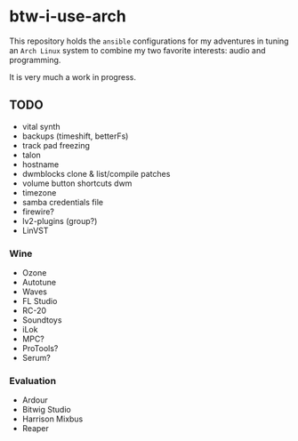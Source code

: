 # btw-i-use-arch

This repository holds the `ansible` configurations for my adventures in tuning an `Arch Linux` system to combine my two favorite interests: audio and programming.

It is very much a work in progress.

## TODO
- vital synth
- backups (timeshift, betterFs)
- track pad freezing
- talon
- hostname
- dwmblocks clone & list/compile patches
- volume button shortcuts dwm
- timezone
- samba credentials file
- firewire?
- lv2-plugins (group?)
- LinVST

### Wine
- Ozone
- Autotune
- Waves
- FL Studio
- RC-20
- Soundtoys
- iLok
- MPC?
- ProTools?
- Serum?

### Evaluation
- Ardour
- Bitwig Studio
- Harrison Mixbus
- Reaper
